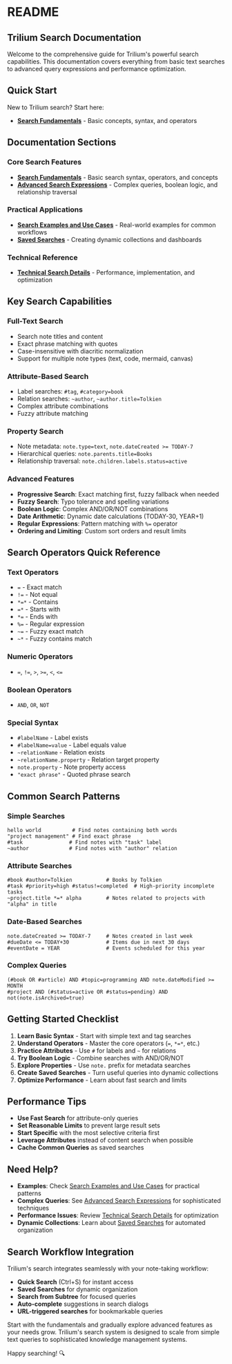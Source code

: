 # README
## Trilium Search Documentation

Welcome to the comprehensive guide for Trilium's powerful search capabilities. This documentation covers everything from basic text searches to advanced query expressions and performance optimization.

## Quick Start

New to Trilium search? Start here:

*   **[Search Fundamentals](Search-Fundamentals.md)** - Basic concepts, syntax, and operators

## Documentation Sections

### Core Search Features

*   **[Search Fundamentals](Search-Fundamentals.md)** - Basic search syntax, operators, and concepts
*   **[Advanced Search Expressions](Advanced-Search-Expressions.md)** - Complex queries, boolean logic, and relationship traversal

### Practical Applications

*   **[Search Examples and Use Cases](Search-Examples-and-Use-Cases.md)** - Real-world examples for common workflows
*   **[Saved Searches](Saved-Searches.md)** - Creating dynamic collections and dashboards

### Technical Reference

*   **[Technical Search Details](Technical-Search-Details.md)** - Performance, implementation, and optimization

## Key Search Capabilities

### Full-Text Search

*   Search note titles and content
*   Exact phrase matching with quotes
*   Case-insensitive with diacritic normalization
*   Support for multiple note types (text, code, mermaid, canvas)

### Attribute-Based Search

*   Label searches: `#tag`, `#category=book`
*   Relation searches: `~author`, `~author.title=Tolkien`
*   Complex attribute combinations
*   Fuzzy attribute matching

### Property Search

*   Note metadata: `note.type=text`, `note.dateCreated >= TODAY-7`
*   Hierarchical queries: `note.parents.title=Books`
*   Relationship traversal: `note.children.labels.status=active`

### Advanced Features

*   **Progressive Search**: Exact matching first, fuzzy fallback when needed
*   **Fuzzy Search**: Typo tolerance and spelling variations
*   **Boolean Logic**: Complex AND/OR/NOT combinations
*   **Date Arithmetic**: Dynamic date calculations (TODAY-30, YEAR+1)
*   **Regular Expressions**: Pattern matching with `%=` operator
*   **Ordering and Limiting**: Custom sort orders and result limits

## Search Operators Quick Reference

### Text Operators

*   `=` - Exact match
*   `!=` - Not equal
*   `*=*` - Contains
*   `=*` - Starts with
*   `*=` - Ends with
*   `%=` - Regular expression
*   `~=` - Fuzzy exact match
*   `~*` - Fuzzy contains match

### Numeric Operators

*   `=`, `!=`, `>`, `>=`, `<`, `<=`

### Boolean Operators

*   `AND`, `OR`, `NOT`

### Special Syntax

*   `#labelName` - Label exists
*   `#labelName=value` - Label equals value
*   `~relationName` - Relation exists
*   `~relationName.property` - Relation target property
*   `note.property` - Note property access
*   `"exact phrase"` - Quoted phrase search

## Common Search Patterns

### Simple Searches

```
hello world          # Find notes containing both words
"project management" # Find exact phrase
#task               # Find notes with "task" label
~author             # Find notes with "author" relation
```

### Attribute Searches

```
#book #author=Tolkien           # Books by Tolkien
#task #priority=high #status!=completed  # High-priority incomplete tasks
~project.title *=* alpha        # Notes related to projects with "alpha" in title
```

### Date-Based Searches

```
note.dateCreated >= TODAY-7     # Notes created in last week
#dueDate <= TODAY+30            # Items due in next 30 days
#eventDate = YEAR               # Events scheduled for this year
```

### Complex Queries

```
(#book OR #article) AND #topic=programming AND note.dateModified >= MONTH
#project AND (#status=active OR #status=pending) AND not(note.isArchived=true)
```

## Getting Started Checklist

1.  **Learn Basic Syntax** - Start with simple text and tag searches
2.  **Understand Operators** - Master the core operators (`=`, `*=*`, etc.)
3.  **Practice Attributes** - Use `#` for labels and `~` for relations
4.  **Try Boolean Logic** - Combine searches with AND/OR/NOT
5.  **Explore Properties** - Use `note.` prefix for metadata searches
6.  **Create Saved Searches** - Turn useful queries into dynamic collections
7.  **Optimize Performance** - Learn about fast search and limits

## Performance Tips

*   **Use Fast Search** for attribute-only queries
*   **Set Reasonable Limits** to prevent large result sets
*   **Start Specific** with the most selective criteria first
*   **Leverage Attributes** instead of content search when possible
*   **Cache Common Queries** as saved searches

## Need Help?

*   **Examples**: Check [Search Examples and Use Cases](Search-Examples-and-Use-Cases.md) for practical patterns
*   **Complex Queries**: See [Advanced Search Expressions](Advanced-Search-Expressions.md) for sophisticated techniques
*   **Performance Issues**: Review [Technical Search Details](Technical-Search-Details.md) for optimization
*   **Dynamic Collections**: Learn about [Saved Searches](Saved-Searches.md) for automated organization

## Search Workflow Integration

Trilium's search integrates seamlessly with your note-taking workflow:

*   **Quick Search** (Ctrl+S) for instant access
*   **Saved Searches** for dynamic organization
*   **Search from Subtree** for focused queries
*   **Auto-complete** suggestions in search dialogs
*   **URL-triggered searches** for bookmarkable queries

Start with the fundamentals and gradually explore advanced features as your needs grow. Trilium's search system is designed to scale from simple text queries to sophisticated knowledge management systems.

Happy searching! 🔍
